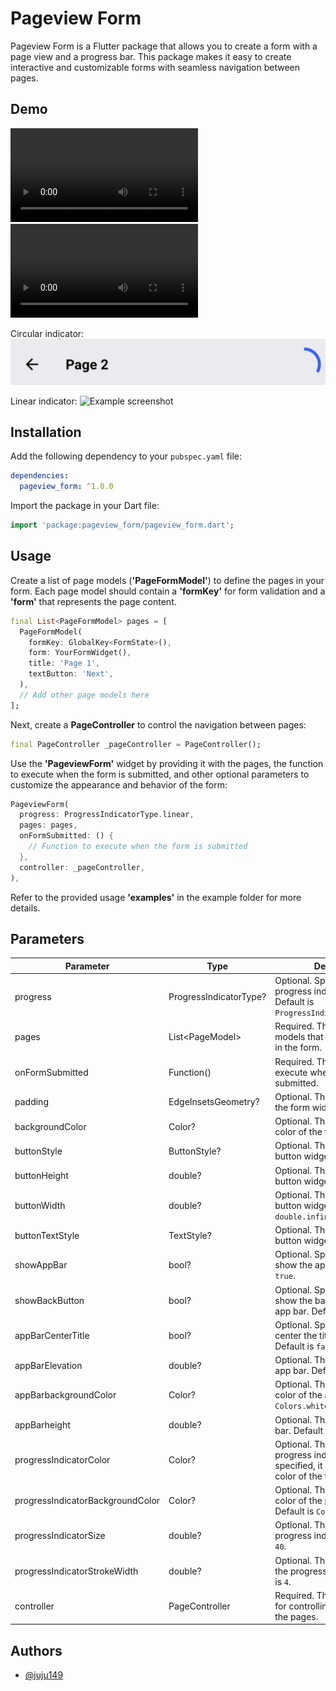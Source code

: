 # Pageview Form

Pageview Form is a Flutter package that allows you to create a form with a page view and a progress bar. This package makes it easy to create interactive and customizable forms with seamless navigation between pages.

## Demo

![Example screenshot](assets/Screenrecorder-2023-05-20-22-02-55-536.mp4)
![Example screenshot](assets/Screenrecorder-2023-05-20-22-03-32-538.mp4)

Circular indicator:
![Example screenshot](assets/Screenshot_2023-05-20-22-05-03-030_com.example.pageview_form_test.jpg)

Linear indicator:
![Example screenshot](assets/Screenshot_2023-05-20-22-05-10-030_com.example.pageview_form_test.jpg)

## Installation

Add the following dependency to your `pubspec.yaml` file:

```yaml
dependencies:
  pageview_form: ^1.0.0
```

Import the package in your Dart file:

```dart
import 'package:pageview_form/pageview_form.dart';
```

## Usage

Create a list of page models (**'PageFormModel'**) to define the pages in your form. Each page model should contain a **'formKey'** for form validation and a **'form'** that represents the page content.

```dart
final List<PageFormModel> pages = [
  PageFormModel(
    formKey: GlobalKey<FormState>(),
    form: YourFormWidget(),
    title: 'Page 1',
    textButton: 'Next',
  ),
  // Add other page models here
];
```

Next, create a **PageController** to control the navigation between pages:

```dart
final PageController _pageController = PageController();
```

Use the **'PageviewForm'** widget by providing it with the pages, the function to execute when the form is submitted, and other optional parameters to customize the appearance and behavior of the form:

```dart
PageviewForm(
  progress: ProgressIndicatorType.linear,
  pages: pages,
  onFormSubmitted: () {
    // Function to execute when the form is submitted
  },
  controller: _pageController,
),
```

Refer to the provided usage **'examples'** in the example folder for more details.

## Parameters

| Parameter | Type | Description |
|-----------|------|-------------|
| progress | ProgressIndicatorType? | Optional. Specifies the type of progress indicator to use. Default is `ProgressIndicatorType.linear`. |
| pages | List\<PageModel> | Required. The list of page models that define the pages in the form. |
| onFormSubmitted | Function() | Required. The function to execute when the form is submitted. |
| padding | EdgeInsetsGeometry? | Optional. The padding around the form widget. |
| backgroundColor | Color? | Optional. The background color of the form widget. |
| buttonStyle | ButtonStyle? | Optional. The style of the button widget. |
| buttonHeight | double? | Optional. The height of the button widget. Default is `50`. |
| buttonWidth | double? | Optional. The width of the button widget. Default is `double.infinity`. |
| buttonTextStyle | TextStyle? | Optional. The text style of the button widget. |
| showAppBar | bool? | Optional. Specifies whether to show the app bar. Default is `true`. |
| showBackButton | bool? | Optional. Specifies whether to show the back button on the app bar. Default is `true`. |
| appBarCenterTitle | bool? | Optional. Specifies whether to center the title on the app bar. Default is `false`. |
| appBarElevation | double? | Optional. The elevation of the app bar. Default is `4`. |
| appBarbackgroundColor | Color? | Optional. The background color of the app bar. Default is `Colors.white`. |
| appBarheight | double? | Optional. The height of the app bar. Default is `56`. |
| progressIndicatorColor | Color? | Optional. The color of the progress indicator. If not specified, it uses the primary color of the theme. |
| progressIndicatorBackgroundColor | Color? | Optional. The background color of the progress indicator. Default is `Colors.grey[300]`. |
| progressIndicatorSize | double? | Optional. The size of the progress indicator. Default is `40`. |
| progressIndicatorStrokeWidth | double? | Optional. The stroke width of the progress indicator. Default is `4`. |
| controller | PageController | Required. The page controller for controlling the navigation in the pages. |

## Authors

- [@juju149](https://www.github.com/juju149)

